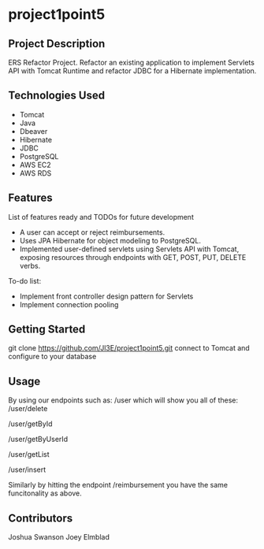 ﻿# project1point5

## Project Description

ERS Refactor Project. Refactor an existing application to implement Servlets API with Tomcat Runtime and refactor JDBC for a Hibernate implementation.

## Technologies Used

* Tomcat
* Java
* Dbeaver
* Hibernate
* JDBC
* PostgreSQL
* AWS EC2
* AWS RDS

## Features

List of features ready and TODOs for future development
* A user can accept or reject reimbursements.
* Uses JPA Hibernate for object modeling to PostgreSQL.
* Implemented user-defined servlets using Servlets API with Tomcat, exposing resources through endpoints with GET, POST, PUT, DELETE verbs.

To-do list:
* Implement front controller design pattern for Servlets
* Implement connection pooling

## Getting Started
   
git clone https://github.com/Jl3E/project1point5.git
connect to Tomcat and configure to your database


## Usage

By using our endpoints such as:
/user which will show you all of these:
/user/delete

/user/getById

/user/getByUserId

/user/getList

/user/insert

Similarly by hitting the endpoint /reimbursement you have the same funcitonality as above.

## Contributors

Joshua Swanson
Joey Elmblad


